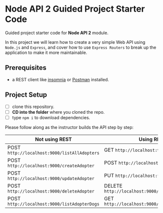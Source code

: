 # Node API 2 Guided Project Starter Code

Guided project starter code for **Node API 2** module.

In this project we will learn how to create a very simple Web API using `Node.js` and `Express`, and cover how to use `Express Routers` to break up the application to make it more maintainable.

## Prerequisites

- a REST client like [insomnia](https://insomnia.rest/download/) or [Postman](https://www.getpostman.com/downloads/) installed.

## Project Setup

- [ ] clone this repository.
- [ ] **CD into the folder** where you cloned the repo.
- [ ] type `npm i` to download dependencies.

Please follow along as the instructor builds the API step by step:

| Not using REST                               | Using REST                                       |
| -------------------------------------------- | ------------------------------------------------ |
| POST `http://localhost:9000/listAllAdopters` | GET    `http://localhost:9000/adopters`          |
| POST `http://localhost:9000/createAdopter`   | POST   `http://localhost:9000/adopters`          |
| POST `http://localhost:9000/updateAdopter`   | PUT    `http://localhost:9000/adopters/:id`      |
| POST `http://localhost:9000/deleteAdopter`   | DELETE `http://localhost:9000/adopters/:id`      |
| POST `http://localhost:9000/listAdopterDogs` | GET    `http://localhost:9000/adopters/:id/dogs` |
